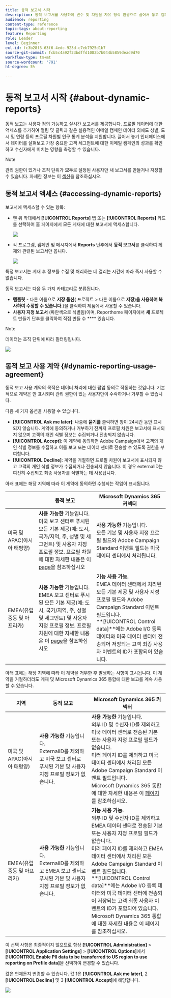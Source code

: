```yaml
---
title: 동적 보고서 시작
description: 동적 보고서를 사용하여 변수 및 차원을 자유 형식 환경으로 끌어서 놓고 캠페인의 성공을 분석합니다.
audience: reporting
content-type: reference
topic-tags: about-reporting
feature: Reporting
role: Leader
level: Beginner
exl-id: fc3b28f3-63f6-4edc-923d-c7eb7925d1b7
source-git-commit: fcb5c4a92f23bdffd1082b7b044b5859dead9d70
workflow-type: tm+mt
source-wordcount: '791'
ht-degree: 5%

---
```


# 동적 보고서 시작 {#about-dynamic-reports}

동적 보고는 사용자 정의 가능하고 실시간 보고서를 제공합니다. 프로필 데이터에 대한 액세스를 추가하여 열림 및 클릭과 같은 실용적인 이메일 캠페인 데이터 외에도 성별, 도시 및 연령 등의 프로필 차원별 인구 통계 분석을 지원합니다. 끌어서 놓기 인터페이스에서 데이터를 살펴보고 가장 중요한 고객 세그먼트에 대한 이메일 캠페인의 성과를 확인하고 수신자에게 미치는 영향을 측정할 수 있습니다.

>[!NOTE]
>
>관리 권한이 있거나 조직 단위가 **모두**&#x200B;로 설정된 사용자만 새 보고서를 만들거나 저장할 수 있습니다. 자세한 정보는 이 [섹션](../../administration/using/users-management.md)을 참조하십시오.

## 동적 보고서 액세스 {#accessing-dynamic-reports}

보고서에 액세스할 수 있는 항목:

* 맨 위 막대에서 **[!UICONTROL Reports]** 탭 또는 **[!UICONTROL Reports]** 카드를 선택하여 홈 페이지에서 모든 게재에 대한 보고서에 액세스합니다.

   ![](assets/campaign_reports_access.png)

* 각 프로그램, 캠페인 및 메시지에서 **Reports** 단추에서 **동적 보고서**&#x200B;를 클릭하여 게재와 관련된 보고서만 봅니다.

   ![](assets/campaign_reports_description.png)

특정 보고서는 게재 후 정보를 수집 및 처리하는 데 걸리는 시간에 따라 즉시 사용할 수 없습니다.

동적 보고서는 다음 두 가지 카테고리로 분류됩니다.

* **템플릿** - 다른 이름으로  **저장 옵션(** 프로젝트 > 다른 이름으로 **저장)을 사용하여 복사하여 수정할 수 있습니다.**)을 클릭하여 제품에서 사용할 수 있습니다.
* **사용자 지정 보고서** (파란색으로 식별됨)이며, Reporthome 페이지에서  **새** 프로젝트 만들기 단추를 클릭하여 직접 만들 수  **** 있습니다.

>[!NOTE]
>
>데이터는 조직 단위에 따라 필터링됩니다.

![](assets/dynamic_report_overview.png)

## 동적 보고 사용 계약 {#dynamic-reporting-usage-agreement}

동적 보고 사용 계약의 목적은 데이터 처리에 대한 팝업 동의로 작동하는 것입니다. 기본적으로 계약은 만 표시되며 관리 권한이 있는 사용자만이 수락하거나 거부할 수 있습니다.

다음 세 가지 옵션을 사용할 수 있습니다.

* **[!UICONTROL Ask me later]**: 나중에  **묻기를** 클릭하면 창이 24시간 동안 표시되지 않습니다. 계약에 동의하거나 거부하기 전까지 프로필 차원은 보고서에 표시되지 않으며 고객의 개인 식별 정보는 수집되거나 전송되지 않습니다.
* **[!UICONTROL Accept]**: 이 계약에 동의하면 Adobe Campaign에서 고객의 개인 식별 정보를 수집하고 이를 보고 또는 데이터 센터로 전송할 수 있도록 권한을 부여합니다.
* **[!UICONTROL Decline]**: 계약을 거절하면 프로필 차원이 보고서에 표시되지 않고 고객의 개인 식별 정보가 수집되거나 전송되지 않습니다. 이 경우 externalID는 여전히 수집되고 최종 사용자를 식별하는 데 사용됩니다.

아래 표에는 해당 지역에 따라 이 계약에 동의하면 수행되는 작업이 표시됩니다.

|  | 동적 보고 | Microsoft Dynamics 365 커넥터 |
|---|---|---|
| 미국 및 APAC(아시아 태평양) | **사용 가능한** 기능입니다. <br>미국 보고 센터로 푸시된 모든 기본 제공(예: 도시, 국가/지역, 주, 성별 및 세그먼트) 및 사용자 지정 프로필 정보. 프로필 차원에 대한 자세한 내용은 이 [page](../../reporting/using/list-of-components-.md)을 참조하십시오 | **사용 가능한** 기능입니다. <br>모든 기본 및 사용자 지정 프로필 필드와 Adobe Campaign Standard 이벤트 필드는 미국 데이터 센터에서 처리됩니다. |
| EMEA(유럽 중동 및 아프리카) | **사용 가능한** 기능입니다. <br>EMEA 보고 센터로 푸시된 모든 기본 제공(예: 도시, 국가/지역, 주, 성별 및 세그먼트) 및 사용자 지정 프로필 정보. 프로필 차원에 대한 자세한 내용은 이 [page](../../reporting/using/list-of-components-.md)을 참조하십시오 | **기능 사용 가능.** <br>EMEA 데이터 센터에서 처리된 모든 기본 제공 및 사용자 지정 프로필 필드와 Adobe Campaign Standard 이벤트 필드입니다. <br>**[!UICONTROL Control data]**에는 Adobe I/O 등록 데이터와 미국 데이터 센터에 전송되어 저장되는 고객 최종 사용자 이벤트의 ID가 포함되어 있습니다. |

아래 표에는 해당 지역에 따라 이 계약을 거부한 후 발생하는 사항이 표시됩니다. 이 계약을 거절하더라도 게재 및 Microsoft Dynamics 365 통합에 대한 보고를 계속 사용할 수 있습니다.

| 지역 | 동적 보고 | Microsoft Dynamics 365 커넥터 |
|---|---|---|
| 미국 및 APAC(아시아 태평양) | **사용 가능한** 기능입니다. <br> ExternalID를 제외하고 미국 보고 센터로 푸시된 기본 및 사용자 지정 프로필 정보가 없습니다. | **사용 가능한** 기능입니다. <br>외부 ID 및 수신자 ID를 제외하고 미국 데이터 센터로 전송된 기본 또는 사용자 지정 프로필 필드가 없습니다. <br>미러 페이지 ID를 제외하고 미국 데이터 센터에서 처리된 모든 Adobe Campaign Standard 이벤트 필드입니다. <br>Microsoft Dynamics 365 통합에 대한 자세한 내용은 이  [페이지](../../integrating/using/d365-acs-get-started.md)를 참조하십시오. |
| EMEA(유럽 중동 및 아프리카) | **사용 가능한** 기능입니다. <br>ExternalID를 제외하고 EMEA 보고 센터로 푸시된 기본 및 사용자 지정 프로필 정보가 없습니다. | **기능 사용 가능.** <br>외부 ID 및 수신자 ID를 제외하고 EMEA 데이터 센터로 전송된 기본 또는 사용자 지정 프로필 필드가 없습니다. <br>미러 페이지 ID를 제외하고 EMEA 데이터 센터에서 처리된 모든 Adobe Campaign Standard 이벤트 필드입니다.  <br>**[!UICONTROL Control data]**에는 Adobe I/O 등록 데이터와 미국 데이터 센터에 전송되어 저장되는 고객 최종 사용자 이벤트의 ID가 포함되어 있습니다.<br>Microsoft Dynamics 365 통합에 대한 자세한 내용은 이  [페이지](../../integrating/using/d365-acs-get-started.md)를 참조하십시오. |

이 선택 사항은 최종적이지 않으므로 항상 **[!UICONTROL Administration]** > **[!UICONTROL Application Settings]** > **[!UICONTROL Options]**&#x200B;에서 **[!UICONTROL Enable PII data to be transferred to US region to use reporting on Profile data]**&#x200B;을 선택하여 변경할 수 있습니다.

값은 언제든지 변경할 수 있습니다. 값 1은 **[!UICONTROL Ask me later]**, 2 **[!UICONTROL Decline]** 및 3 **[!UICONTROL Accept]**&#x200B;에 해당합니다.

![](assets/pii_window_2.png)
